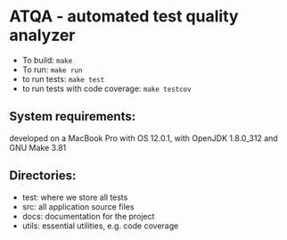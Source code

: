 ATQA - automated test quality analyzer
======================================

* To build: `make`
* To run: `make run`
* to run tests: `make test`
* to run tests with code coverage: `make testcov`

System requirements: 
--------------------
developed on a MacBook Pro with OS 12.0.1, with OpenJDK 1.8.0_312 and GNU Make 3.81

Directories:
------------
- test: where we store all tests
- src: all application source files
- docs: documentation for the project
- utils: essential utilities, e.g. code coverage
